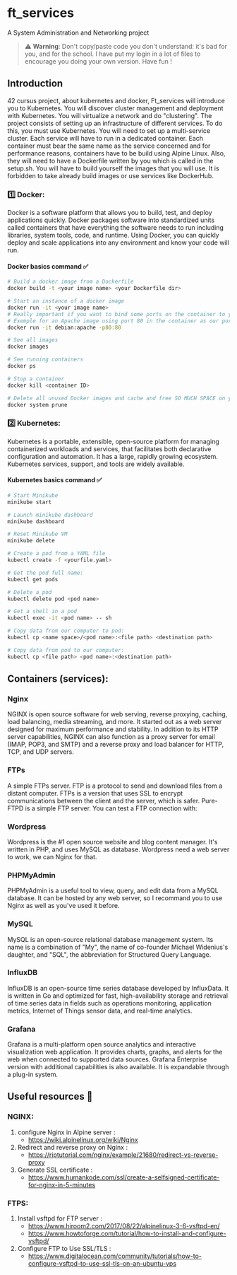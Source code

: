 # ft_services
A System Administration and Networking project
> :warning: **Warning**: Don't copy/paste code you don't understand: it's bad for you, and for the school. I have put my login in a lot of files to encourage you doing your own version. Have fun !
## Introduction
42 cursus project, about kubernetes and docker, Ft_services will introduce you to Kubernetes. You will discover cluster management and
deployment with Kubernetes. You will virtualize a network and do "clustering".
The project consists of setting up an infrastructure of different services. To do this, you must use Kubernetes. You will need to set up a multi-service cluster.
Each service will have to run in a dedicated container.
Each container must bear the same name as the service concerned and for performance reasons, containers have to be build using Alpine Linux.
Also, they will need to have a Dockerfile written by you which is called in the setup.sh.
You will have to build yourself the images that you will use. It is forbidden to take already build images or use services like DockerHub.
### :one: Docker:
Docker is a software platform that allows you to build, test, and deploy applications quickly. Docker packages software into standardized units called containers that have everything the software needs to run including libraries, system tools, code, and runtime. Using Docker, you can quickly deploy and scale applications into any environment and know your code will run.
#### Docker basics command :white_check_mark:
```sh
# Build a docker image from a Dockerfile
docker build -t <your image name> <your Dockerfile dir>

# Start an instance of a docker image
docker run -it <your image name>
# Really important if you want to bind some ports on the container to your own computer, use -p option.
# Exemple for an Apache image using port 80 in the container as our port 80
docker run -it debian:apache -p80:80

# See all images
docker images

# See running containers
docker ps

# Stop a container
docker kill <container ID>

# Delete all unused Docker images and cache and free SO MUCH SPACE on your computer
docker system prune
```
### :two: Kubernetes:
Kubernetes is a portable, extensible, open-source platform for managing containerized workloads and services, that facilitates both declarative configuration and automation. It has a large, rapidly growing ecosystem. Kubernetes services, support, and tools are widely available.
#### Kubernetes basics command :white_check_mark:
```sh
# Start Minikube
minikube start

# Launch minikube dashboard
minikube dashboard

# Reset Minikube VM
minikube delete

# Create a pod from a YAML file
kubectl create -f <yourfile.yaml>

# Get the pod full name:
kubectl get pods

# Delete a pod
kubectl delete pod <pod name>

# Get a shell in a pod
kubectl exec -it <pod name> -- sh

# Copy data from our computer to pod:
kubectl cp <name space>/<pod name>:<file path> <destination path>

# Copy data from pod to our computer:
kubectl cp <file path> <pod name>:<destination path>
```
## Containers (services):
### Nginx
NGINX is open source software for web serving, reverse proxying, caching, load balancing, media streaming, and more. It started out as a web server designed for maximum performance and stability. In addition to its HTTP server capabilities, NGINX can also function as a proxy server for email (IMAP, POP3, and SMTP) and a reverse proxy and load balancer for HTTP, TCP, and UDP servers.

### FTPs
A simple FTPs server. FTP is a protocol to send and download files from a distant computer. FTPs is a version that uses SSL to encrypt communications between the client and the server, which is safer. Pure-FTPD is a simple FTP server. You can test a FTP connection with:

### Wordpress
Wordpress is the #1 open source website and blog content manager. It's written in PHP, and uses MySQL as database. Wordpress need a web server to work, we can Nginx for that.

### PHPMyAdmin
PHPMyAdmin is a useful tool to view, query, and edit data from a MySQL database. It can be hosted by any web server, so I recommand you to use Nginx as well as you've used it before.

### MySQL
MySQL is an open-source relational database management system. Its name is a combination of "My", the name of co-founder Michael Widenius's daughter, and "SQL", the abbreviation for Structured Query Language.
### InfluxDB
InfluxDB is an open-source time series database developed by InfluxData. It is written in Go and optimized for fast, high-availability storage and retrieval of time series data in fields such as operations monitoring, application metrics, Internet of Things sensor data, and real-time analytics.
### Grafana
Grafana is a multi-platform open source analytics and interactive visualization web application. It provides charts, graphs, and alerts for the web when connected to supported data sources. Grafana Enterprise version with additional capabilities is also available. It is expandable through a plug-in system.

## Useful resources :link:

### NGINX:
1. configure Nginx in Alpine server :
    - https://wiki.alpinelinux.org/wiki/Nginx
2. Redirect and reverse proxy on Nginx :
    - https://riptutorial.com/nginx/example/21680/redirect-vs-reverse-proxy
4. Generate SSL certificate :
    - https://www.humankode.com/ssl/create-a-selfsigned-certificate-for-nginx-in-5-minutes

### FTPS:
1. Install vsftpd for FTP server :
    - https://www.hiroom2.com/2017/08/22/alpinelinux-3-6-vsftpd-en/
    - https://www.howtoforge.com/tutorial/how-to-install-and-configure-vsftpd/
2. Configure FTP to Use SSL/TLS : 
    - https://www.digitalocean.com/community/tutorials/how-to-configure-vsftpd-to-use-ssl-tls-on-an-ubuntu-vps
